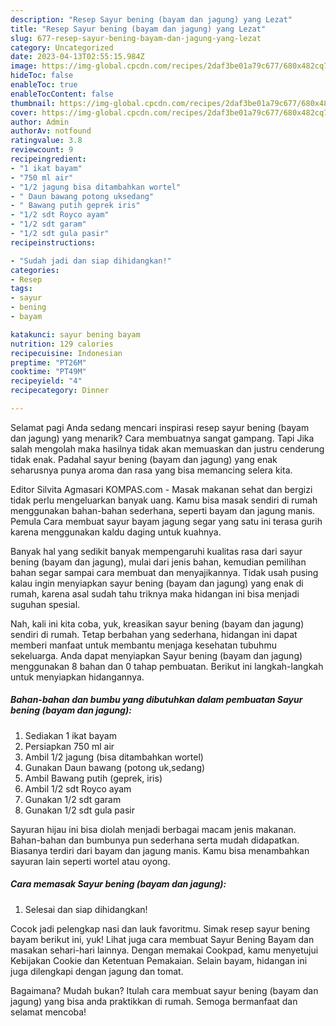 ```yaml
---
description: "Resep Sayur bening (bayam dan jagung) yang Lezat"
title: "Resep Sayur bening (bayam dan jagung) yang Lezat"
slug: 677-resep-sayur-bening-bayam-dan-jagung-yang-lezat
category: Uncategorized
date: 2023-04-13T02:55:15.984Z
image: https://img-global.cpcdn.com/recipes/2daf3be01a79c677/680x482cq70/sayur-bening-bayam-dan-jagung-foto-resep-utama.jpg
hideToc: false
enableToc: true
enableTocContent: false
thumbnail: https://img-global.cpcdn.com/recipes/2daf3be01a79c677/680x482cq70/sayur-bening-bayam-dan-jagung-foto-resep-utama.jpg
cover: https://img-global.cpcdn.com/recipes/2daf3be01a79c677/680x482cq70/sayur-bening-bayam-dan-jagung-foto-resep-utama.jpg
author: Admin
authorAv: notfound
ratingvalue: 3.8
reviewcount: 9
recipeingredient:
- "1 ikat bayam"
- "750 ml air"
- "1/2 jagung bisa ditambahkan wortel"
- " Daun bawang potong uksedang"
- " Bawang putih geprek iris"
- "1/2 sdt Royco ayam"
- "1/2 sdt garam"
- "1/2 sdt gula pasir"
recipeinstructions:

- "Sudah jadi dan siap dihidangkan!"
categories:
- Resep
tags:
- sayur
- bening
- bayam

katakunci: sayur bening bayam 
nutrition: 129 calories
recipecuisine: Indonesian
preptime: "PT26M"
cooktime: "PT49M"
recipeyield: "4"
recipecategory: Dinner

---
```



Selamat pagi Anda sedang mencari inspirasi resep sayur bening (bayam dan jagung) yang menarik? Cara membuatnya sangat gampang. Tapi Jika salah mengolah maka hasilnya tidak akan memuaskan dan justru cenderung tidak enak. Padahal sayur bening (bayam dan jagung) yang enak seharusnya punya aroma dan rasa yang bisa memancing selera kita.


Editor Silvita Agmasari KOMPAS.com - Masak makanan sehat dan bergizi tidak perlu mengeluarkan banyak uang. Kamu bisa masak sendiri di rumah menggunakan bahan-bahan sederhana, seperti bayam dan jagung manis. Pemula Cara membuat sayur bayam jagung segar yang satu ini terasa gurih karena menggunakan kaldu daging untuk kuahnya.

Banyak hal yang sedikit banyak mempengaruhi kualitas rasa dari sayur bening (bayam dan jagung), mulai dari jenis bahan, kemudian pemilihan bahan segar sampai cara membuat dan menyajikannya. Tidak usah pusing kalau ingin menyiapkan sayur bening (bayam dan jagung) yang enak di rumah, karena asal sudah tahu triknya maka hidangan ini bisa menjadi suguhan spesial.


Nah, kali ini kita coba, yuk, kreasikan sayur bening (bayam dan jagung) sendiri di rumah. Tetap berbahan yang sederhana, hidangan ini dapat memberi manfaat untuk membantu menjaga kesehatan tubuhmu sekeluarga. Anda dapat menyiapkan Sayur bening (bayam dan jagung) menggunakan 8 bahan dan 0 tahap pembuatan. Berikut ini langkah-langkah untuk menyiapkan hidangannya.

<!--inarticleads1-->

##### Bahan-bahan dan bumbu yang dibutuhkan dalam pembuatan Sayur bening (bayam dan jagung):

1. Sediakan 1 ikat bayam
1. Persiapkan 750 ml air
1. Ambil 1/2 jagung (bisa ditambahkan wortel)
1. Gunakan  Daun bawang (potong uk,sedang)
1. Ambil  Bawang putih (geprek, iris)
1. Ambil 1/2 sdt Royco ayam
1. Gunakan 1/2 sdt garam
1. Gunakan 1/2 sdt gula pasir


Sayuran hijau ini bisa diolah menjadi berbagai macam jenis makanan. Bahan-bahan dan bumbunya pun sederhana serta mudah didapatkan. Biasanya terdiri dari bayam dan jagung manis. Kamu bisa menambahkan sayuran lain seperti wortel atau oyong. 

<!--inarticleads2-->

##### Cara memasak Sayur bening (bayam dan jagung):


1. Selesai dan siap dihidangkan!

Cocok jadi pelengkap nasi dan lauk favoritmu. Simak resep sayur bening bayam berikut ini, yuk! Lihat juga cara membuat Sayur Bening Bayam dan masakan sehari-hari lainnya. Dengan memakai Cookpad, kamu menyetujui Kebijakan Cookie dan Ketentuan Pemakaian. Selain bayam, hidangan ini juga dilengkapi dengan jagung dan tomat. 

Bagaimana? Mudah bukan? Itulah cara membuat sayur bening (bayam dan jagung) yang bisa anda praktikkan di rumah. Semoga bermanfaat dan selamat mencoba!

